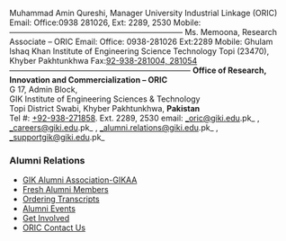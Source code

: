 Muhammad Amin Qureshi,
Manager University Industrial Linkage (ORIC)
Email: 
Office:0938 281026, Ext: 2289, 2530
Mobile: 
——————————————————————
Ms. Memoona, Research Associate – ORIC
Email: 
Office: 0938-281026 Ext:2289
Mobile: 
Ghulam lshaq Khan Institute of Engineering Science Technology Topi (23470), Khyber Pakhtunkhwa
Fax:[92-938-281004, 281054](callto:92-938-281004,%20281054)
———————————————————————
**Office of Research, Innovation and Commercialization – ORIC**  
G 17, Admin Block,  
GIK Institute of Engineering Sciences & Technology  
Topi District Swabi, Khyber Pakhtunkhwa,
**Pakistan**  
Tel #: [+92-938-271858](callto:+92-938-271858). Ext. 2289, 2530
email:  _oric@giki.edu.pk_ ,  _careers@giki.edu.pk_ ,  _alumni.relations@giki.edu.pk_ ,  _supportgik@giki.edu.pk_
### Alumni Relations
  * [GIK Alumni Association-GIKAA](https://giki.edu.pk/gik-alumni-association-gikaa/)
  * [Fresh Alumni Members](https://giki.edu.pk/fresh-alumni-members/)
  * [Ordering Transcripts](https://giki.edu.pk/ordering-transcripts/)
  * [Alumni Events](https://giki.edu.pk/alumni-events/)
  * [Get Involved](https://giki.edu.pk/get-involved/)
  * [ORIC Contact Us](https://giki.edu.pk/oric-contact-us/)


